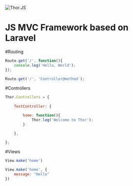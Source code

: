 ![Thor.JS](http://i.imgur.com/yKzGBms.png "Thor JS")

JS MVC  Framework based on Laravel
=======
#Routing

```javascript
Route.get('/', function(){
    console.log('Hello, World');
});
```
```javascript
Route.get('/', 'Controller@method');
```
#Controllers

```javascript
Thor.Controllers = {
	
	TestController: {

		home: function(){
			Thor.log('Welcome to Thor');
		}

	},

};
```
#Views

```javascript
View.make('home')
```

```javascript
View.make('home', {
	message: "Hello"
})
```